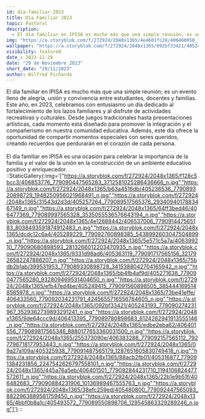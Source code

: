 ```yaml
---
id: dia-familiar-2023
title: Día Familiar 2023
topic: Pastoral
description:
  - El día familiar en IPISA es mucho más que una simple reunión; es un evento lleno de alegría, unión y convivencia entre estudiantes, docentes y familias. Este año, en 2023, celebramos con entusiasmo un día dedicado al fortalecimiento de los lazos familiares y al disfrute de actividades recreativas y culturales.
img: "https://a.storyblok.com/f/272924/2048x1365/4e4601fc28/406460050_779092674231727_1601465747658171303_n.jpg"
wallpaper: "https://a.storyblok.com/f/272924/2048x1365/092bf33421/405243193_779090274231967_3529362739893291241_n.jpg"
visibility: featured
date_: 2023-11-29
date: "29 de Noviembre 2023"
short_date: "29/11/2023"
author: Wilfred Pichardo
---
```

El día familiar en IPISA es mucho más que una simple reunión; es un evento lleno de alegría, unión y convivencia entre estudiantes, docentes y familias. Este año, en 2023, celebramos con entusiasmo un día dedicado al fortalecimiento de los lazos familiares y al disfrute de actividades recreativas y culturales. Desde juegos tradicionales hasta presentaciones artísticas, cada momento está diseñado para promover la integración y el compañerismo en nuestra comunidad educativa. Además, este día ofrece la oportunidad de compartir momentos especiales con seres queridos, creando recuerdos que perdurarán en el corazón de cada persona. 
<br /><br />
El día familiar en IPISA es una ocasión para celebrar la importancia de la familia y el valor de la unión en la construcción de un ambiente educativo positivo y enriquecedor.
<br />
::StaticGallery{:img='["https://a.storyblok.com/f/272924/2048x1365/f128c5bcc3/406853776_779090447565283_3712581025286436666_n.jpg","https://a.storyblok.com/f/272924/2048x1365/b63a4516db/405236536_779089320898729_1948250956021968491_n.jpg","https://a.storyblok.com/f/272924/2048x1365/31543d2d3d/405257264_779089517565376_2934094017883467149_n.jpg","https://a.storyblok.com/f/272924/2048x1365/64ff3bed46/406477369_779089997565328_3535055536576643194_n.jpg","https://a.storyblok.com/f/272924/2048x1365/4e12688442/406537006_779091447565183_8038493591874912483_n.jpg","https://a.storyblok.com/f/272924/2048x1365/dcdc12c6a4/405289229_779092760898385_5438992603047504899_n.jpg","https://a.storyblok.com/f/272924/2048x1365/5e571c5a7a/406399210_779090680898593_2813266012203470935_n.jpg","https://a.storyblok.com/f/272924/2048x1365/9331d98ad6/405363119_779091717565156_3217926582247886207_n.jpg","https://a.storyblok.com/f/272924/2048x1365/75bdb2b1ab/399531953_779089330898728_3415388042704165942_n.jpg","https://a.storyblok.com/f/272924/2048x1365/bb4fb4af9d/405271638_779090477565280_932809469531404650_n.jpg","https://a.storyblok.com/f/272924/2048x1365/efb47ed4be/405249415_779091560898505_3854441695148585978_n.jpg","https://a.storyblok.com/f/272924/2048x1365/73be41effe/406433560_779092034231791_4245655716556764605_n.jpg","https://a.storyblok.com/f/272924/2048x1365/092bf33421/405243193_779090274231967_3529362739893291241_n.jpg","https://a.storyblok.com/f/272924/2048x1365/9de64ccc9d/406413395_779089780898683_6124262941913555146_n.jpg","https://a.storyblok.com/f/272924/2048x1365/edbe2eba62/406401556_779089817565346_8880177653360031500_n.jpg","https://a.storyblok.com/f/272924/2048x1365/255373090e/406383288_779092157565112_7927796718177953443_n.jpg","https://a.storyblok.com/f/272924/2048x1365/09a27a109a/405325938_779091487565179_1287651605830749418_n.jpg","https://a.storyblok.com/f/272924/2048x1365/88acb2fb01/405316877_779091384231856_2247542626797558101_n.jpg","https://a.storyblok.com/f/272924/2048x1365/445a76a5eb/406401501_779092844231710_1194106824477572611_n.jpg","https://a.storyblok.com/f/272924/2048x1365/22b1e9b51f/406482683_779090884231906_10136989467555763_n.jpg","https://a.storyblok.com/f/272924/2048x1365/38efc259ed/405480800_779092447565083_8822963889581759450_n.jpg","https://a.storyblok.com/f/272924/2048x1365/4bbf0b8a1c/405493572_779089550898706_129545863329289246_n.jpg"]'}
::